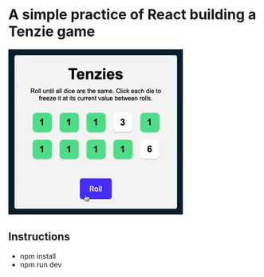 # A simple practice of React building a Tenzie game

![alt text](tenzie.gif)

## Instructions

* npm install
* npm run dev
